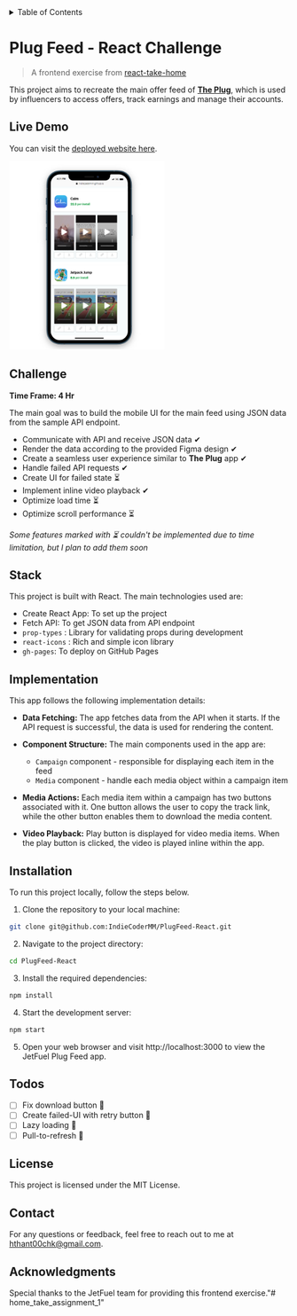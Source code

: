 <details>
<summary>Table of Contents</summary>

- [Plug Feed - React Challenge](#plug-feed---react-challenge)
  - [Live Demo](#live-demo)
  - [Challenge](#challenge)
  - [Stack](#stack)
  - [Implementation](#implementation)
  - [Installation](#installation)
  - [Todos](#todos)
  - [License](#license)
  - [Contact](#contact)
  - [Acknowledgments](#acknowledgments)

</details>

# Plug Feed - React Challenge

> A frontend exercise from [react-take-home](https://github.com/reallabs/react-take-home)

This project aims to recreate the main offer feed of [**The Plug**](https://www.plugco.in/), which is used by influencers to access offers, track earnings and manage their accounts.

## Live Demo

You can visit the [deployed website here](https://indiecodermm.github.io/PlugFeed-React/).

<img src="./image.png" width="280" height="340" />

## Challenge

**Time Frame: 4 Hr**

The main goal was to build the mobile UI for the main feed using JSON data from the sample API endpoint.

- Communicate with API and receive JSON data ✔
- Render the data according to the provided Figma design ✔
- Create a seamless user experience similar to **The Plug** app ✔
- Handle failed API requests ✔
- Create UI for failed state ⏳
- Implement inline video playback ✔
- Optimize load time ⏳
- Optimize scroll performance ⏳

*Some features marked with ⏳ couldn't be implemented due to time limitation, but I plan to add them soon*

## Stack

This project is built with React. The main technologies used are:
- Create React App: To set up the project
- Fetch API: To get JSON data from API endpoint
- `prop-types` : Library for validating props during development
- `react-icons` : Rich and simple icon library
- `gh-pages`: To deploy on GitHub Pages

## Implementation

This app follows the following implementation details:

- **Data Fetching:** The app fetches data from the API when it starts. If the API request is successful, the data is used for rendering the content.

- **Component Structure:** The main components used in the app are:
  -  `Campaign` component - responsible for displaying each item in the feed
  -  `Media` component - handle each media object within a campaign item

- **Media Actions:** Each media item within a campaign has two buttons associated with it. One button allows the user to copy the track link, while the other button enables them to download the media content.

- **Video Playback:** Play button is displayed for video media items. When the play button is clicked, the video is played inline within the app.

## Installation

To run this project locally, follow the steps below.

1. Clone the repository to your local machine:

```bash
git clone git@github.com:IndieCoderMM/PlugFeed-React.git
```

2. Navigate to the project directory:

```bash
cd PlugFeed-React
```

3. Install the required dependencies:

```bash
npm install
```

4. Start the development server:

```bash
npm start
```

5. Open your web browser and visit http://localhost:3000 to view the JetFuel Plug Feed app.

## Todos

- [ ] Fix download button 🐞
- [ ] Create failed-UI with retry button 🎯
- [ ] Lazy loading 🎯
- [ ] Pull-to-refresh 🎯

## License
This project is licensed under the MIT License.

## Contact
For any questions or feedback, feel free to reach out to me at hthant00chk@gmail.com.

## Acknowledgments

Special thanks to the JetFuel team for providing this frontend exercise."# home_take_assignment_1" 
